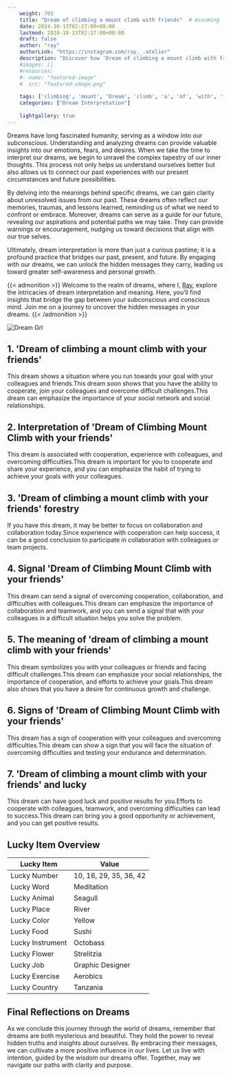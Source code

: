 ```yaml
---
    weight: 703
    title: "Dream of climbing a mount climb with friends"  # Assuming 'title' column exists
    date: 2024-10-13T02:27:00+08:00
    lastmod: 2024-10-13T02:27:00+08:00
    draft: false
    author: "ray"
    authorLink: "https://instagram.com/ray._.atelier"
    description: "Discover how 'Dream of climbing a mount climb with friends' can interpret your future and uncover its significant meanings in your life."
    #images: []
    #resources:
    #- name: "featured-image"
    #  src: "featured-image.png"
    
    tags: ['climbing', 'mount', 'Dream', 'climb', 'a', 'of', 'with', 'friends']
    categories: ["Dream Interpretation"]
    
    lightgallery: true
---
```

    
Dreams have long fascinated humanity, serving as a window into our subconscious. Understanding and analyzing dreams can provide valuable insights into our emotions, fears, and desires. When we take the time to interpret our dreams, we begin to unravel the complex tapestry of our inner thoughts. This process not only helps us understand ourselves better but also allows us to connect our past experiences with our present circumstances and future possibilities.

By delving into the meanings behind specific dreams, we can gain clarity about unresolved issues from our past. These dreams often reflect our memories, traumas, and lessons learned, reminding us of what we need to confront or embrace. Moreover, dreams can serve as a guide for our future, revealing our aspirations and potential paths we may take. They can provide warnings or encouragement, nudging us toward decisions that align with our true selves.

Ultimately, dream interpretation is more than just a curious pastime; it is a profound practice that bridges our past, present, and future. By engaging with our dreams, we can unlock the hidden messages they carry, leading us toward greater self-awareness and personal growth.

{{< admonition >}}
Welcome to the realm of dreams, where I, [Ray](https://instagram.com/ray._.atelier), explore the intricacies of dream interpretation and meaning. Here, you’ll find insights that bridge the gap between your subconscious and conscious mind. Join me on a journey to uncover the hidden messages in your dreams.
{{< /admonition >}}

![Dream Grl](https://cdn.pixabay.com/photo/2017/11/02/03/35/gothic-2910057_1280.jpg "Dream Grl")

## 1. 'Dream of climbing a mount climb with your friends'
This dream shows a situation where you run towards your goal with your colleagues and friends.This dream soon shows that you have the ability to cooperate, join your colleagues and overcome difficult challenges.This dream can emphasize the importance of your social network and social relationships.

## 2. Interpretation of 'Dream of Climbing Mount Climb with your friends'
This dream is associated with cooperation, experience with colleagues, and overcoming difficulties.This dream is important for you to cooperate and share your experience, and you can emphasize the habit of trying to achieve your goals with your colleagues.

## 3. 'Dream of climbing a mount climb with your friends' forestry
If you have this dream, it may be better to focus on collaboration and collaboration today.Since experience with cooperation can help success, it can be a good conclusion to participate in collaboration with colleagues or team projects.

## 4. Signal 'Dream of Climbing Mount Climb with your friends'
This dream can send a signal of overcoming cooperation, collaboration, and difficulties with colleagues.This dream can emphasize the importance of collaboration and teamwork, and you can send a signal that with your colleagues in a difficult situation helps you solve the problem.

## 5. The meaning of 'dream of climbing a mount climb with your friends'
This dream symbolizes you with your colleagues or friends and facing difficult challenges.This dream can emphasize your social relationships, the importance of cooperation, and efforts to achieve your goals.This dream also shows that you have a desire for continuous growth and challenge.

## 6. Signs of 'Dream of Climbing Mount Climb with your friends'
This dream has a sign of cooperation with your colleagues and overcoming difficulties.This dream can show a sign that you will face the situation of overcoming difficulties and testing your endurance and determination.

## 7. 'Dream of climbing a mount climb with your friends' and lucky
This dream can have good luck and positive results for you.Efforts to cooperate with colleagues, teamwork, and overcoming difficulties can lead to success.This dream can bring you a good opportunity or achievement, and you can get positive results.

## Lucky Item Overview
| Lucky Item          | Value              |
|---------------|--------------------|
| Lucky Number        | 10, 16, 29, 35, 36, 42  |
| Lucky Word          | Meditation |
| Lucky Animal        | Seagull |
| Lucky Place         | River     |
| Lucky Color         | Yellow     |
| Lucky Food          | Sushi      |
| Lucky Instrument    | Octobass |
| Lucky Flower        | Strelitzia    |
| Lucky Job           | Graphic Designer       |
| Lucky Exercise      | Aerobics  |
| Lucky Country       | Tanzania    |


##  Final Reflections on Dreams

As we conclude this journey through the world of dreams, remember that dreams are both mysterious and beautiful. They hold the power to reveal hidden truths and insights about ourselves. By embracing their messages, we can cultivate a more positive influence in our lives. Let us live with intention, guided by the wisdom our dreams offer. Together, may we navigate our paths with clarity and purpose.
